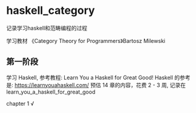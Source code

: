 # haskell_category
记录学习haskell和范畴编程的过程

学习教材 《Category Theory for Programmers》Bartosz Milewski

## 第一阶段
学习 Haskell, 
参考教程: Learn You a Haskell for Great Good!
Haskell 的参考是: https://learnyouahaskell.com/
预估 14 章的内容，花费 2 - 3 周, 记录在 learn_you_a_haskell_for_great_good

chapter 1 √
